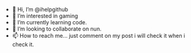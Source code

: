 - 👋 Hi, I’m @ihelpgithub
- 👀 I’m interested in gaming
- 🌱 I’m currently learning code.
- 💞️ I’m looking to collaborate on nun.
- 📫 How to reach me... just comment on my post i will check it when i check it.

<!---
ihelpgithub/ihelpgithub is a ✨ special ✨ repository because its `README.md` (this file) appears on your GitHub profile.
You can click the Preview link to take a look at your changes.
--->
